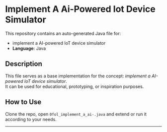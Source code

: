 # Implement A Ai-Powered Iot Device Simulator

This repository contains an auto-generated Java file for:

- implement a AI-powered IoT device simulator
- **Language**: Java

## Description

This file serves as a base implementation for the concept: *implement a AI-powered IoT device simulator*.  
It can be used for educational, prototyping, or inspiration purposes.

## How to Use

Clone the repo, open `0fol_implement_a_ai-.java` and extend or run it according to your needs.

---


